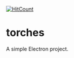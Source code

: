 [![HitCount](http://hits.dwyl.io/SharkDemon/torches.svg)](http://hits.dwyl.io/SharkDemon/torches)

# torches
 
A simple Electron project.
